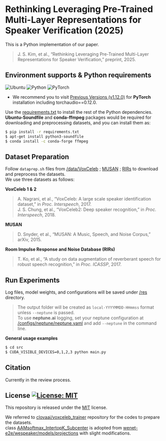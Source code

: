 # Rethinking Leveraging Pre-Trained Multi-Layer Representations for Speaker Verification (2025)

This is a Python implementation of our paper.  
> J. S. Kim, et al., “Rethinking Leveraging Pre-Trained Multi-Layer Representations for Speaker Verification,” preprint, 2025.

## Environment supports & Python requirements
![Ubuntu](https://img.shields.io/badge/Ubuntu-20.04+-E95420?style=for-the-badge&logo=ubuntu&logoColor=E95420)
![Python](https://img.shields.io/badge/Python-3.8.8-3670A0?style=for-the-badge&logo=python&logoColor=ffdd54)
![PyTorch](https://img.shields.io/badge/PyTorch-1.12.0-%23EE4C2C?style=for-the-badge&logo=PyTorch&logoColor=%23EE4C2C)   
* We recommend you to visit [Previous Versions (v1.12.0)](https://pytorch.org/get-started/previous-versions/#v1120) for **PyTorch** installation including torchaudio==0.12.0.

Use the [requirements.txt](/requirements.txt) to install the rest of the Python dependencies.   
**Ubuntu-Soundfile** and **conda-ffmpeg** packages would be required for downloading and preprocessing datasets, and you can install them as:

```bash
$ pip install -r requirements.txt
$ apt-get install python3-soundfile
$ conda install -c conda-forge ffmpeg
```

## Dataset Preparation
Follow ```dataprep.sh``` files from [/data/VoxCeleb](/data/VoxCeleb) ; [MUSAN](/data/MUSAN) ; [RIRs](/data/RIRs) to download and preprocess the datasets.  
We use three datasets as follows:  

**VoxCeleb 1 & 2**  
> A. Nagrani, et al., “VoxCeleb: A large scale speaker identification dataset,” in _Proc. Interspeech_, 2017.  
> J. S. Chung, et al., “VoxCeleb2: Deep speaker recognition,” in _Proc. Interspeech_, 2018.
  
**MUSAN**  
> D. Snyder, et al., “MUSAN: A Music, Speech, and Noise Corpus,” arXiv, 2015.  

**Room Impulse Response and Noise Database (RIRs)**  
> T. Ko, et al., “A study on data augmentation of reverberant speech for robust speech recognition,” in _Proc. ICASSP_, 2017.

## Run Experiments
Log files, model weights, and configurations will be saved under [/res](/res) directory.
> The output folder will be created as ```local-YYYYMMDD-HHmmss``` format unless ```--neptune``` is passed.  
> To use **neptune.ai** logging, set your neptune configuration at [/configs/neptune/neptune.yaml](/configs/neptune/neptune.yaml) and add ```--neptune``` in the command line.

**General usage examples**
```bash
$ cd src
$ CUDA_VISIBLE_DEVICES=0,1,2,3 python main.py
```

## Citation
Currently in the review process.

## License [![License: MIT](https://img.shields.io/badge/License-MIT-yellow.svg)](https://opensource.org/licenses/MIT)
This repository is released under the [MIT](https://choosealicense.com/licenses/mit/) license.

We referred to [clovaai/voxceleb_trainer](https://github.com/clovaai/voxceleb_trainer) repository for the codes to prepare the datasets.  
class [AAMsoftmax_IntertopK_Subcenter](/src/loss.py) is adopted from [wenet-e2e/wespeaker/models/projections](https://github.com/wenet-e2e/wespeaker/blob/c9ec537b53fe1e04525be74b2550ee95bed3a891/wespeaker/models/projections.py#L243) with slight modifications.
